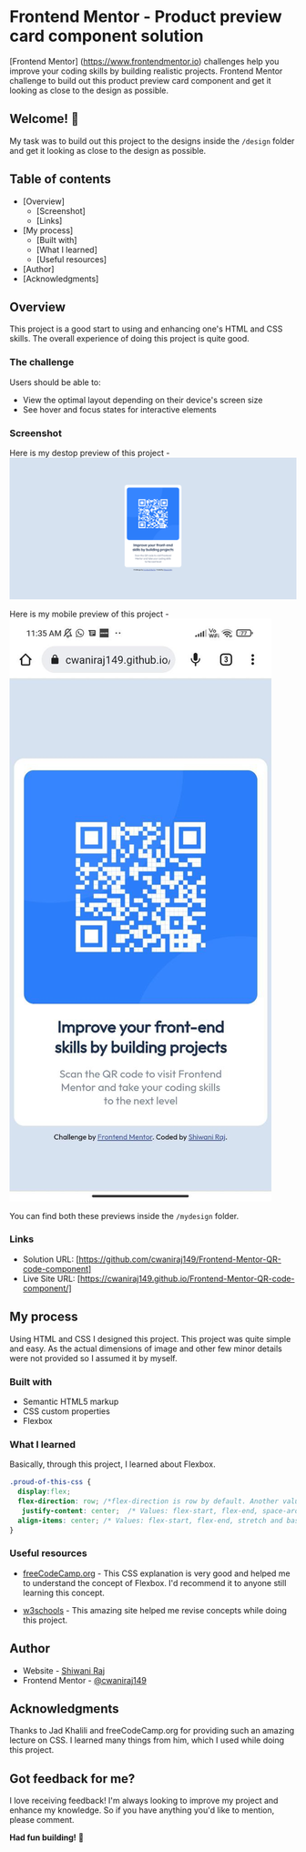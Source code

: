 # Frontend Mentor - Product preview card component solution
[Frontend Mentor] (https://www.frontendmentor.io) challenges help you improve your coding skills by building realistic projects. Frontend Mentor challenge to build out this product preview card component and get it looking as close to the design as possible.


## Welcome! 👋 

My task was to build out this project to the designs inside the `/design` folder and get it looking as close to the design as possible.  

## Table of contents

- [Overview]
  - [Screenshot]
  - [Links]
- [My process]
  - [Built with]
  - [What I learned]
  - [Useful resources]
- [Author]
- [Acknowledgments]

## Overview
This project is a good start to using and enhancing one's HTML and CSS skills. The overall experience of doing this project is quite good.

### The challenge

Users should be able to:

- View the optimal layout depending on their device's screen size
- See hover and focus states for interactive elements


### Screenshot
Here is my destop preview of this project - 
![Design preview for the QR code component coding challenge](./mydesign/desktop-preview.png)

Here is my mobile preview of this project - 
![Design preview for the QR code component coding challenge](./mydesign/mobile-preview.jpg)

You can find both these previews inside the `/mydesign` folder.

### Links

- Solution URL: [https://github.com/cwaniraj149/Frontend-Mentor-QR-code-component]
- Live Site URL: [https://cwaniraj149.github.io/Frontend-Mentor-QR-code-component/]

## My process

Using HTML and CSS I designed this project. This project was quite simple and easy. As the actual dimensions of image and other few minor details were not provided so I assumed it by myself.  

### Built with

- Semantic HTML5 markup
- CSS custom properties
- Flexbox


### What I learned

Basically, through this project, I learned about Flexbox.


```css
.proud-of-this-css {
  display:flex;
  flex-direction: row; /*flex-direction is row by default. Another value is column.*/
   justify-content: center;  /* Values: flex-start, flex-end, space-around and space-between. */
  align-items: center; /* Values: flex-start, flex-end, stretch and baseline */
}
```

### Useful resources

- [freeCodeCamp.org](https://www.youtube.com/watch?v=1Rs2ND1ryYc&t=12479s) - This CSS explanation is very good and helped me to understand the concept of Flexbox. I'd recommend it to anyone still learning this concept.

- [w3schools](https://www.w3schools.com/) - This amazing site helped me revise concepts while doing this project.


## Author

- Website - [Shiwani Raj](https://cwaniraj149.github.io/personal-website/)
- Frontend Mentor - [@cwaniraj149](https://www.frontendmentor.io/profile/cwaniraj149)


## Acknowledgments

Thanks to Jad Khalili and freeCodeCamp.org for providing such an amazing lecture on CSS. I learned many things from him, which I used while doing this project.


## Got feedback for me?

I love receiving feedback! I'm always looking to improve my project and enhance my knowledge. So if you have anything you'd like to mention, please comment.

**Had fun building!** 🚀
